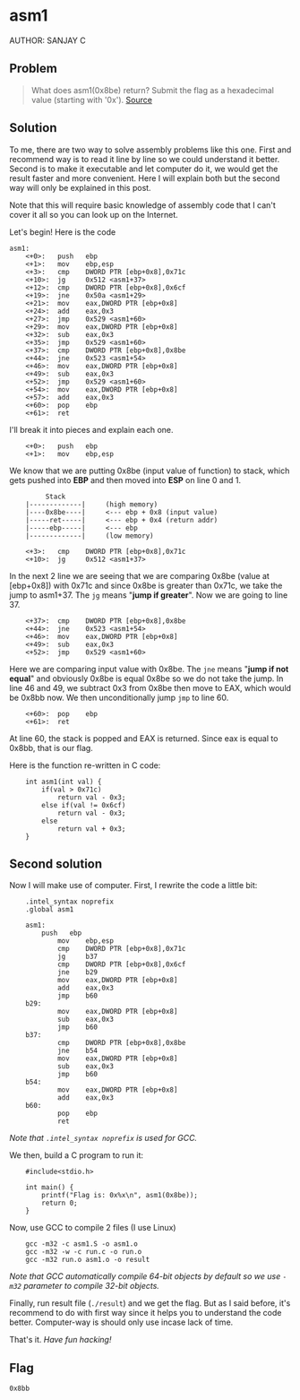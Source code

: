 # asm1
AUTHOR: SANJAY C
## Problem
> What does asm1(0x8be) return? Submit the flag as a hexadecimal value (starting with '0x'). [Source](https://github.com/Henry1601/PicoCTF-Writeup/blob/6eecbc6c032866c91e5e09daebb27ac1482603a7/Reverse%20Engineering/asm1/test1.S)
## Solution
To me, there are two way to solve assembly problems like this one. First and recommend way is to read it line by line so we could understand it better. Second is to make it executable and let computer do it, we would get the result faster and more convenient. Here I will explain both but the second way will only be explained in this post.

Note that this will require basic knowledge of assembly code that I can't cover it all so you can look up on the Internet.

Let's begin! Here is the code
```
asm1:
	<+0>:	push   ebp
	<+1>:	mov    ebp,esp
	<+3>:	cmp    DWORD PTR [ebp+0x8],0x71c
	<+10>:	jg     0x512 <asm1+37>
	<+12>:	cmp    DWORD PTR [ebp+0x8],0x6cf
	<+19>:	jne    0x50a <asm1+29>
	<+21>:	mov    eax,DWORD PTR [ebp+0x8]
	<+24>:	add    eax,0x3
	<+27>:	jmp    0x529 <asm1+60>
	<+29>:	mov    eax,DWORD PTR [ebp+0x8]
	<+32>:	sub    eax,0x3
	<+35>:	jmp    0x529 <asm1+60>
	<+37>:	cmp    DWORD PTR [ebp+0x8],0x8be
	<+44>:	jne    0x523 <asm1+54>
	<+46>:	mov    eax,DWORD PTR [ebp+0x8]
	<+49>:	sub    eax,0x3
	<+52>:	jmp    0x529 <asm1+60>
	<+54>:	mov    eax,DWORD PTR [ebp+0x8]
	<+57>:	add    eax,0x3
	<+60>:	pop    ebp
	<+61>:	ret
```
I'll break it into pieces and explain each one.
```
	<+0>:	push   ebp
	<+1>:	mov    ebp,esp
```
We know that we are putting 0x8be (input value of function) to stack, which gets pushed into **EBP** and then moved into **ESP** on line 0 and 1.
```
	     Stack
	|-------------|		(high memory)
	|----0x8be----|		<--- ebp + 0x8 (input value)
	|-----ret-----|		<--- ebp + 0x4 (return addr)
	|-----ebp-----|		<--- ebp
	|-------------|		(low memory)
```
```
	<+3>:	cmp    DWORD PTR [ebp+0x8],0x71c
	<+10>:	jg     0x512 <asm1+37>
```
In the next 2 line we are seeing that we are comparing 0x8be (value at [ebp+0x8]) with 0x71c and since 0x8be is greater than 0x71c, we take the jump to asm1+37. The `jg` means "**jump if greater**". Now we are going to line 37.
```
	<+37>:	cmp    DWORD PTR [ebp+0x8],0x8be
	<+44>:	jne    0x523 <asm1+54>
	<+46>:	mov    eax,DWORD PTR [ebp+0x8]
	<+49>:	sub    eax,0x3
	<+52>:	jmp    0x529 <asm1+60>
```
Here we are comparing input value with 0x8be. The `jne` means "**jump if not equal**" and obviously 0x8be is equal 0x8be so we do not take the jump. In line 46 and 49, we subtract 0x3 from 0x8be then move to EAX, which would be 0x8bb now. We then unconditionally jump `jmp` to line 60.
```
	<+60>:	pop    ebp
	<+61>:	ret
```
At line 60, the stack is popped and EAX is returned. Since eax is equal to 0x8bb, that is our flag.

Here is the function re-written in C code:
```
	int asm1(int val) {
		if(val > 0x71c)
			return val - 0x3;
		else if(val != 0x6cf)
			return val - 0x3;
		else
			return val + 0x3;
	}
```
## Second solution
Now I will make use of computer. First, I rewrite the code a little bit:
```
	.intel_syntax noprefix
	.global asm1

	asm1:
	    push   ebp
	        mov    ebp,esp
	        cmp    DWORD PTR [ebp+0x8],0x71c
	        jg     b37
	        cmp    DWORD PTR [ebp+0x8],0x6cf
	        jne    b29
	        mov    eax,DWORD PTR [ebp+0x8]
	        add    eax,0x3
	        jmp    b60
	b29:
	        mov    eax,DWORD PTR [ebp+0x8]
	        sub    eax,0x3
	        jmp    b60
	b37:
	        cmp    DWORD PTR [ebp+0x8],0x8be
	        jne    b54
	        mov    eax,DWORD PTR [ebp+0x8]
	        sub    eax,0x3
	        jmp    b60
	b54:
	        mov    eax,DWORD PTR [ebp+0x8]
	        add    eax,0x3
	b60:
	        pop    ebp
	        ret
```
*Note that `.intel_syntax noprefix` is used for GCC.*

We then, build a C program to run it:
```
	#include<stdio.h>

	int main() {
	    printf("Flag is: 0x%x\n", asm1(0x8be));
	    return 0;
	}
```
Now, use GCC to compile 2 files (I use Linux)
```
	gcc -m32 -c asm1.S -o asm1.o
	gcc -m32 -w -c run.c -o run.o
	gcc -m32 run.o asm1.o -o result
```
*Note that GCC automatically compile 64-bit objects by default so we use `-m32` parameter to compile 32-bit objects.*

Finally, run result file (`./result`) and we get the flag. But as I said before, it's recommend to do with first way since it helps you to understand the code better. Computer-way is should only use incase lack of time.

That's it. *Have fun hacking!*
## Flag
`0x8bb`
